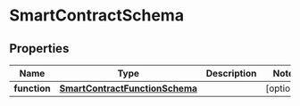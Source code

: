 

# SmartContractSchema


## Properties

Name | Type | Description | Notes
------------ | ------------- | ------------- | -------------
**function** | [**SmartContractFunctionSchema**](SmartContractFunctionSchema.md) |  |  [optional]



